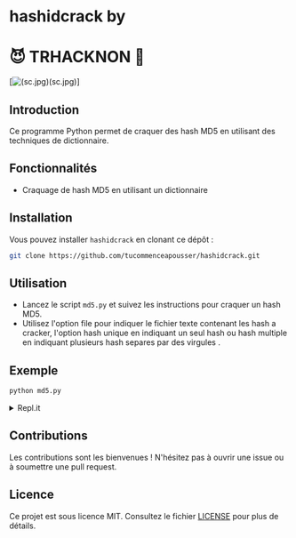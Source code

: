 # hashidcrack by 
# :smiling_imp: TRHACKNON :space_invader:
[![(sc.jpg)(sc.jpg)](sc.jpg)]
## Introduction
Ce programme Python permet de craquer des hash MD5 en utilisant des techniques de dictionnaire.

## Fonctionnalités
- Craquage de hash MD5 en utilisant un dictionnaire

## Installation
Vous pouvez installer `hashidcrack` en clonant ce dépôt :

```bash
git clone https://github.com/tucommenceapousser/hashidcrack.git
```

## Utilisation
- Lancez le script `md5.py` et suivez les instructions pour craquer un hash MD5.
- Utilisez l'option  file pour indiquer le fichier texte contenant les hash a cracker, l'option hash unique en indiquant un seul hash ou hash multiple en indiquant plusieurs hash separes par des virgules .

## Exemple
```bash
python md5.py
```

<details>
<summary>Repl.it</summary>

Vous pouvez également essayer `hashidcrack` en ligne via Repl.it.

## Run on replit

[![Run on Repl.it](https://repl.it/badge/github/rucommenceapousser/hashidcrack)](http://replit.com/@trkn/hashidcrack)

## Clone on replit

[![Clone on Repl.it](https://repl.it/badge/github/tucommenceapousser/hashidcrack)](https://replit.com/github/tucommenceapousser/hashidcrack)

</details>

## Contributions
Les contributions sont les bienvenues ! N'hésitez pas à ouvrir une issue ou à soumettre une pull request.

## Licence
Ce projet est sous licence MIT. Consultez le fichier [LICENSE](LICENSE) pour plus de détails.
